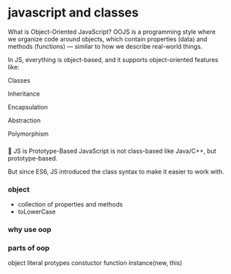 # javascript and classes

What is Object-Oriented JavaScript?
OOJS is a programming style where we organize code around objects, which contain properties (data) and methods (functions) — similar to how we describe real-world things.

In JS, everything is object-based, and it supports object-oriented features like:

Classes

Inheritance

Encapsulation

Abstraction

Polymorphism

###
🧱 JS is Prototype-Based
JavaScript is not class-based like Java/C++, but prototype-based.

But since ES6, JS introduced the class syntax to make it easier to work with.
###

### object
- collection of properties and methods
- toLowerCase

### why use oop

### parts of oop
object literal
protypes
constuctor function 
instance(new, this)